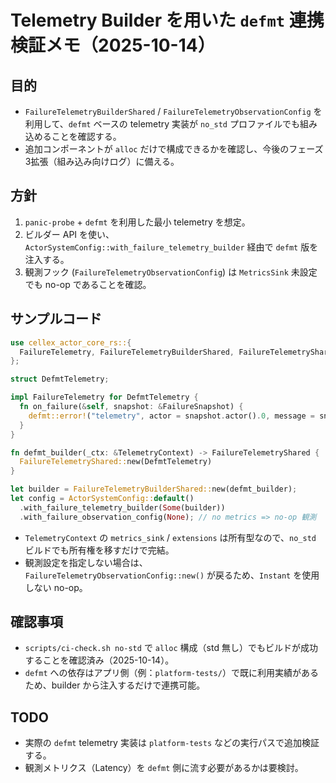 # Telemetry Builder を用いた `defmt` 連携検証メモ（2025-10-14）

## 目的

- `FailureTelemetryBuilderShared` / `FailureTelemetryObservationConfig` を利用して、`defmt` ベースの telemetry 実装が `no_std` プロファイルでも組み込めることを確認する。
- 追加コンポーネントが `alloc` だけで構成できるかを確認し、今後のフェーズ3拡張（組み込み向けログ）に備える。

## 方針

1. `panic-probe` + `defmt` を利用した最小 telemetry を想定。
2. ビルダー API を使い、`ActorSystemConfig::with_failure_telemetry_builder` 経由で `defmt` 版を注入する。
3. 観測フック (`FailureTelemetryObservationConfig`) は `MetricsSink` 未設定でも no-op であることを確認。

## サンプルコード

```rust
use cellex_actor_core_rs::{
  FailureTelemetry, FailureTelemetryBuilderShared, FailureTelemetryShared, TelemetryContext,
};

struct DefmtTelemetry;

impl FailureTelemetry for DefmtTelemetry {
  fn on_failure(&self, snapshot: &FailureSnapshot) {
    defmt::error!("telemetry", actor = snapshot.actor().0, message = snapshot.description());
  }
}

fn defmt_builder(_ctx: &TelemetryContext) -> FailureTelemetryShared {
  FailureTelemetryShared::new(DefmtTelemetry)
}

let builder = FailureTelemetryBuilderShared::new(defmt_builder);
let config = ActorSystemConfig::default()
  .with_failure_telemetry_builder(Some(builder))
  .with_failure_observation_config(None); // no metrics => no-op 観測
```

- `TelemetryContext` の `metrics_sink` / `extensions` は所有型なので、`no_std` ビルドでも所有権を移すだけで完結。
- 観測設定を指定しない場合は、`FailureTelemetryObservationConfig::new()` が戻るため、`Instant` を使用しない no-op。

## 確認事項

- `scripts/ci-check.sh no-std` で `alloc` 構成（std 無し）でもビルドが成功することを確認済み（2025-10-14）。
- `defmt` への依存はアプリ側（例：`platform-tests/`）で既に利用実績があるため、builder から注入するだけで連携可能。

## TODO

- 実際の `defmt` telemetry 実装は `platform-tests` などの実行パスで追加検証する。
- 観測メトリクス（Latency）を `defmt` 側に流す必要があるかは要検討。
